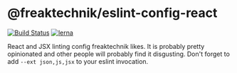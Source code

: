 # @freaktechnik/eslint-config-react

[![Build Status](https://travis-ci.org/freaktechnik/eslint-configs.svg?branch=master)](https://travis-ci.org/freaktechnik/eslint-configs) [![lerna](https://img.shields.io/badge/maintained%20with-lerna-cc00ff.svg)](https://lernajs.io/)

React and JSX linting config freaktechnik likes. It is probably pretty opinionated and other people will probably find it disgusting. Don't forget to add `--ext json,js,jsx` to your eslint invocation.
